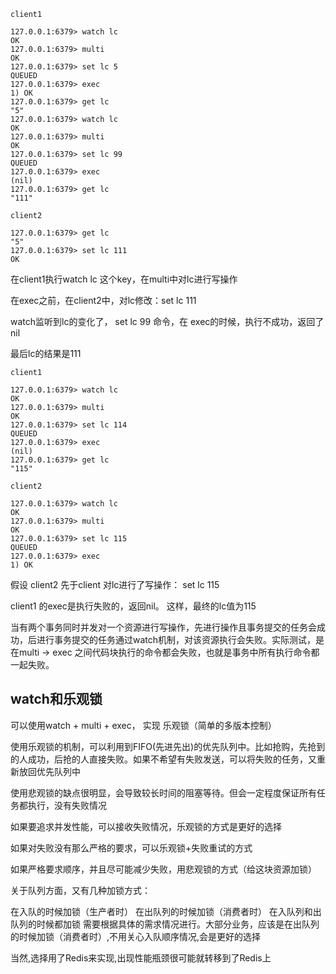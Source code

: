 ```
client1

127.0.0.1:6379> watch lc
OK
127.0.0.1:6379> multi
OK
127.0.0.1:6379> set lc 5
QUEUED
127.0.0.1:6379> exec
1) OK
127.0.0.1:6379> get lc
"5"
127.0.0.1:6379> watch lc
OK
127.0.0.1:6379> multi
OK
127.0.0.1:6379> set lc 99
QUEUED
127.0.0.1:6379> exec
(nil)
127.0.0.1:6379> get lc
"111"

client2

127.0.0.1:6379> get lc
"5"
127.0.0.1:6379> set lc 111
OK
```

在client1执行watch lc 这个key，在multi中对lc进行写操作

在exec之前，在client2中，对lc修改：set lc 111

watch监听到lc的变化了， set lc 99 命令，在 exec的时候，执行不成功，返回了nil

最后lc的结果是111

```
client1

127.0.0.1:6379> watch lc
OK
127.0.0.1:6379> multi
OK
127.0.0.1:6379> set lc 114
QUEUED
127.0.0.1:6379> exec
(nil)
127.0.0.1:6379> get lc
"115"

client2

127.0.0.1:6379> watch lc
OK
127.0.0.1:6379> multi
OK
127.0.0.1:6379> set lc 115
QUEUED
127.0.0.1:6379> exec
1) OK
```

假设 client2 先于client 对lc进行了写操作： set lc 115

client1 的exec是执行失败的，返回nil。 这样，最终的lc值为115

当有两个事务同时并发对一个资源进行写操作，先进行操作且事务提交的任务会成功，后进行事务提交的任务通过watch机制，对该资源执行会失败。实际测试，是在multi -> exec 之间代码块执行的命令都会失败，也就是事务中所有执行命令都一起失败。

watch和乐观锁
----

可以使用watch + multi + exec， 实现 乐观锁（简单的多版本控制）

使用乐观锁的机制，可以利用到FIFO(先进先出)的优先队列中。比如抢购，先抢到的人成功，后抢的人直接失败。如果不希望有失败发送，可以将失败的任务，又重新放回优先队列中

使用悲观锁的缺点很明显，会导致较长时间的阻塞等待。但会一定程度保证所有任务都执行，没有失败情况

如果要追求并发性能，可以接收失败情况，乐观锁的方式是更好的选择

如果对失败没有那么严格的要求，可以乐观锁+失败重试的方式

如果严格要求顺序，并且尽可能减少失败，用悲观锁的方式（给这块资源加锁）

关于队列方面，又有几种加锁方式：

在入队的时候加锁（生产者时）
在出队列的时候加锁（消费者时）
在入队列和出队列的时候都加锁
需要根据具体的需求情况进行。大部分业务，应该是在出队列的时候加锁（消费者时）,不用关心入队顺序情况,会是更好的选择

当然,选择用了Redis来实现,出现性能瓶颈很可能就转移到了Redis上
